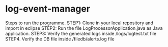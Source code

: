 # log-event-manager
Steps to run the programme.
STEP1: Clone in your local repository and import in eclipse
STEP2: Run the file LogProcessorApplication.java as Java application.
STEP3: Verify the generated logs inside /logs/logtest.txt file
STEP4. Verify the DB file inside /filedb/alerts.log file
